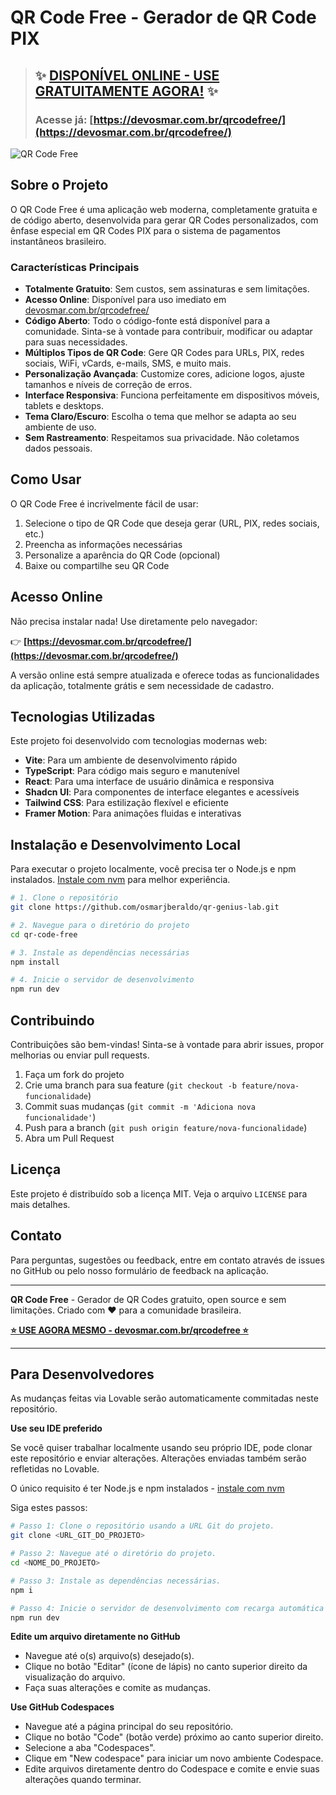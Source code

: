 # QR Code Free - Gerador de QR Code PIX

> ## ✨ [DISPONÍVEL ONLINE - USE GRATUITAMENTE AGORA!](https://devosmar.com.br/qrcodefree/) ✨
> ### Acesse já: [https://devosmar.com.br/qrcodefree/](https://devosmar.com.br/qrcodefree/)

![QR Code Free](public/og-imge.png)

## Sobre o Projeto

O QR Code Free é uma aplicação web moderna, completamente gratuita e de código aberto, desenvolvida para gerar QR Codes personalizados, com ênfase especial em QR Codes PIX para o sistema de pagamentos instantâneos brasileiro.

### Características Principais

- **Totalmente Gratuito**: Sem custos, sem assinaturas e sem limitações.
- **Acesso Online**: Disponível para uso imediato em [devosmar.com.br/qrcodefree/](https://devosmar.com.br/qrcodefree/)
- **Código Aberto**: Todo o código-fonte está disponível para a comunidade. Sinta-se à vontade para contribuir, modificar ou adaptar para suas necessidades.
- **Múltiplos Tipos de QR Code**: Gere QR Codes para URLs, PIX, redes sociais, WiFi, vCards, e-mails, SMS, e muito mais.
- **Personalização Avançada**: Customize cores, adicione logos, ajuste tamanhos e níveis de correção de erros.
- **Interface Responsiva**: Funciona perfeitamente em dispositivos móveis, tablets e desktops.
- **Tema Claro/Escuro**: Escolha o tema que melhor se adapta ao seu ambiente de uso.
- **Sem Rastreamento**: Respeitamos sua privacidade. Não coletamos dados pessoais.

## Como Usar

O QR Code Free é incrivelmente fácil de usar:

1. Selecione o tipo de QR Code que deseja gerar (URL, PIX, redes sociais, etc.)
2. Preencha as informações necessárias
3. Personalize a aparência do QR Code (opcional)
4. Baixe ou compartilhe seu QR Code

## Acesso Online

Não precisa instalar nada! Use diretamente pelo navegador:

👉 **[https://devosmar.com.br/qrcodefree/](https://devosmar.com.br/qrcodefree/)**

A versão online está sempre atualizada e oferece todas as funcionalidades da aplicação, totalmente grátis e sem necessidade de cadastro.

## Tecnologias Utilizadas

Este projeto foi desenvolvido com tecnologias modernas web:

- **Vite**: Para um ambiente de desenvolvimento rápido
- **TypeScript**: Para código mais seguro e manutenível
- **React**: Para uma interface de usuário dinâmica e responsiva
- **Shadcn UI**: Para componentes de interface elegantes e acessíveis
- **Tailwind CSS**: Para estilização flexível e eficiente
- **Framer Motion**: Para animações fluidas e interativas

## Instalação e Desenvolvimento Local

Para executar o projeto localmente, você precisa ter o Node.js e npm instalados. [Instale com nvm](https://github.com/nvm-sh/nvm#installing-and-updating) para melhor experiência.

```sh
# 1. Clone o repositório
git clone https://github.com/osmarjberaldo/qr-genius-lab.git

# 2. Navegue para o diretório do projeto
cd qr-code-free

# 3. Instale as dependências necessárias
npm install

# 4. Inicie o servidor de desenvolvimento
npm run dev
```

## Contribuindo

Contribuições são bem-vindas! Sinta-se à vontade para abrir issues, propor melhorias ou enviar pull requests.

1. Faça um fork do projeto
2. Crie uma branch para sua feature (`git checkout -b feature/nova-funcionalidade`)
3. Commit suas mudanças (`git commit -m 'Adiciona nova funcionalidade'`)
4. Push para a branch (`git push origin feature/nova-funcionalidade`)
5. Abra um Pull Request

## Licença

Este projeto é distribuído sob a licença MIT. Veja o arquivo `LICENSE` para mais detalhes.

## Contato

Para perguntas, sugestões ou feedback, entre em contato através de issues no GitHub ou pelo nosso formulário de feedback na aplicação.

---

**QR Code Free** - Gerador de QR Codes gratuito, open source e sem limitações. Criado com ❤️ para a comunidade brasileira.

**[⭐ USE AGORA MESMO - devosmar.com.br/qrcodefree ⭐](https://devosmar.com.br/qrcodefree/)**

---

## Para Desenvolvedores

As mudanças feitas via Lovable serão automaticamente commitadas neste repositório.

**Use seu IDE preferido**

Se você quiser trabalhar localmente usando seu próprio IDE, pode clonar este repositório e enviar alterações. Alterações enviadas também serão refletidas no Lovable.

O único requisito é ter Node.js e npm instalados - [instale com nvm](https://github.com/nvm-sh/nvm#installing-and-updating)

Siga estes passos:

```sh
# Passo 1: Clone o repositório usando a URL Git do projeto.
git clone <URL_GIT_DO_PROJETO>

# Passo 2: Navegue até o diretório do projeto.
cd <NOME_DO_PROJETO>

# Passo 3: Instale as dependências necessárias.
npm i

# Passo 4: Inicie o servidor de desenvolvimento com recarga automática e visualização instantânea.
npm run dev
```

**Edite um arquivo diretamente no GitHub**

- Navegue até o(s) arquivo(s) desejado(s).
- Clique no botão "Editar" (ícone de lápis) no canto superior direito da visualização do arquivo.
- Faça suas alterações e comite as mudanças.

**Use GitHub Codespaces**

- Navegue até a página principal do seu repositório.
- Clique no botão "Code" (botão verde) próximo ao canto superior direito.
- Selecione a aba "Codespaces".
- Clique em "New codespace" para iniciar um novo ambiente Codespace.
- Edite arquivos diretamente dentro do Codespace e comite e envie suas alterações quando terminar.


